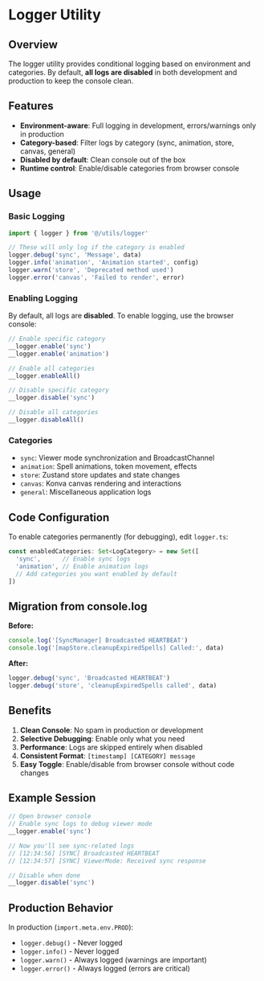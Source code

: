 # Logger Utility

## Overview

The logger utility provides conditional logging based on environment and categories. By default, **all logs are disabled** in both development and production to keep the console clean.

## Features

- **Environment-aware**: Full logging in development, errors/warnings only in production
- **Category-based**: Filter logs by category (sync, animation, store, canvas, general)
- **Disabled by default**: Clean console out of the box
- **Runtime control**: Enable/disable categories from browser console

## Usage

### Basic Logging

```typescript
import { logger } from '@/utils/logger'

// These will only log if the category is enabled
logger.debug('sync', 'Message', data)
logger.info('animation', 'Animation started', config)
logger.warn('store', 'Deprecated method used')
logger.error('canvas', 'Failed to render', error)
```

### Enabling Logging

By default, all logs are **disabled**. To enable logging, use the browser console:

```javascript
// Enable specific category
__logger.enable('sync')
__logger.enable('animation')

// Enable all categories
__logger.enableAll()

// Disable specific category
__logger.disable('sync')

// Disable all categories
__logger.disableAll()
```

### Categories

- `sync`: Viewer mode synchronization and BroadcastChannel
- `animation`: Spell animations, token movement, effects
- `store`: Zustand store updates and state changes
- `canvas`: Konva canvas rendering and interactions
- `general`: Miscellaneous application logs

## Code Configuration

To enable categories permanently (for debugging), edit `logger.ts`:

```typescript
const enabledCategories: Set<LogCategory> = new Set([
  'sync',      // Enable sync logs
  'animation', // Enable animation logs
  // Add categories you want enabled by default
])
```

## Migration from console.log

**Before:**
```typescript
console.log('[SyncManager] Broadcasted HEARTBEAT')
console.log('[mapStore.cleanupExpiredSpells] Called:', data)
```

**After:**
```typescript
logger.debug('sync', 'Broadcasted HEARTBEAT')
logger.debug('store', 'cleanupExpiredSpells called', data)
```

## Benefits

1. **Clean Console**: No spam in production or development
2. **Selective Debugging**: Enable only what you need
3. **Performance**: Logs are skipped entirely when disabled
4. **Consistent Format**: `[timestamp] [CATEGORY] message`
5. **Easy Toggle**: Enable/disable from browser console without code changes

## Example Session

```javascript
// Open browser console
// Enable sync logs to debug viewer mode
__logger.enable('sync')

// Now you'll see sync-related logs
// [12:34:56] [SYNC] Broadcasted HEARTBEAT
// [12:34:57] [SYNC] ViewerMode: Received sync response

// Disable when done
__logger.disable('sync')
```

## Production Behavior

In production (`import.meta.env.PROD`):
- `logger.debug()` - Never logged
- `logger.info()` - Never logged
- `logger.warn()` - Always logged (warnings are important)
- `logger.error()` - Always logged (errors are critical)
